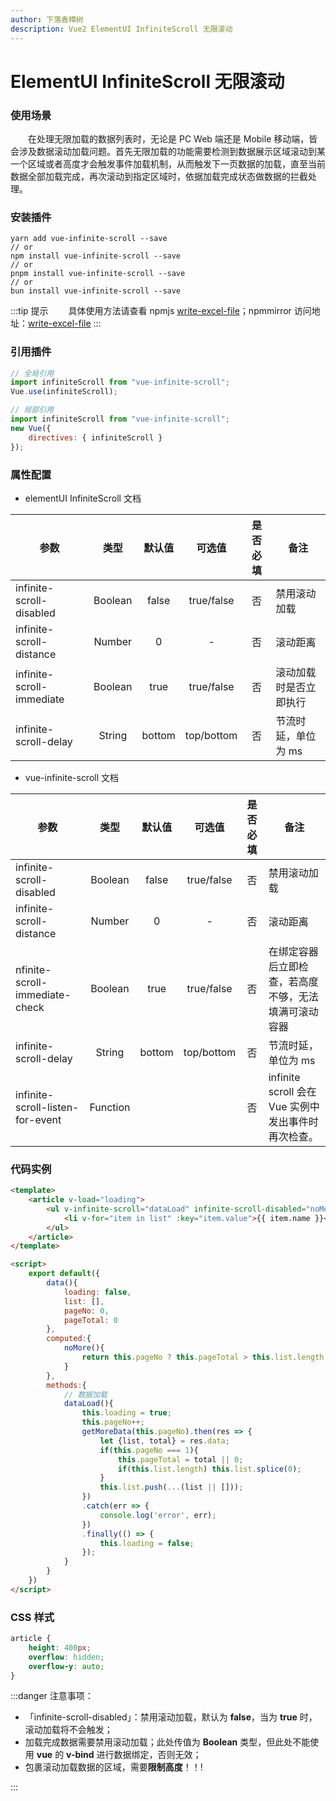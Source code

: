 ```yaml
---
author: 下落香樟树
description: Vue2 ElementUI InfiniteScroll 无限滚动
---
```


# ElementUI InfiniteScroll 无限滚动

### 使用场景

&emsp;&emsp;在处理无限加载的数据列表时，无论是 PC Web 端还是 Mobile 移动端，皆会涉及数据滚动加载问题。首先无限加载的功能需要检测到数据展示区域滚动到某一个区域或者高度才会触发事件加载机制，从而触发下一页数据的加载，直至当前数据全部加载完成，再次滚动到指定区域时，依据加载完成状态做数据的拦截处理。

### 安装插件

```shell title="代码示例"
yarn add vue-infinite-scroll --save
// or
npm install vue-infinite-scroll --save
// or
pnpm install vue-infinite-scroll --save
// or
bun install vue-infinite-scroll --save
```

:::tip 提示
&emsp;&emsp;具体使用方法请查看 npmjs [write-excel-file](https://github.com/ElemeFE/vue-infinite-scroll#readme)；npmmirror 访问地址：[write-excel-file](https://npmmirror.com/package/vue-infinite-scroll)
:::

### 引用插件

```javascript title="代码示例"
// 全局引用
import infiniteScroll from "vue-infinite-scroll";
Vue.use(infiniteScroll);

// 局部引用
import infiniteScroll from "vue-infinite-scroll";
new Vue({
	directives: { infiniteScroll }
});
```

### 属性配置

-   elementUI InfiniteScroll 文档

| <center>参数</center>     | <center>类型</center> | <center>默认值</center> | <center>可选值</center> | <center>是否必填</center> | <center>备注</center>  |
| :------------------------ | :-------------------: | :---------------------: | :---------------------: | :-----------------------: | :--------------------- |
| infinite-scroll-disabled  |        Boolean        |          false          |       true/false        |            否             | 禁用滚动加载           |
| infinite-scroll-distance  |        Number         |            0            |            -            |            否             | 滚动距离               |
| infinite-scroll-immediate |        Boolean        |          true           |       true/false        |            否             | 滚动加载时是否立即执行 |
| infinite-scroll-delay     |        String         |         bottom          |       top/bottom        |            否             | 节流时延，单位为 ms    |

-   vue-infinite-scroll 文档

| <center>参数</center>            | <center>类型</center> | <center>默认值</center> | <center>可选值</center> | <center>是否必填</center> | <center>备注</center>                                |
| :------------------------------- | :-------------------: | :---------------------: | :---------------------: | :-----------------------: | :--------------------------------------------------- |
| infinite-scroll-disabled         |        Boolean        |          false          |       true/false        |            否             | 禁用滚动加载                                         |
| infinite-scroll-distance         |        Number         |            0            |            -            |            否             | 滚动距离                                             |
| nfinite-scroll-immediate-check   |        Boolean        |          true           |       true/false        |            否             | 在绑定容器后立即检查，若高度不够，无法填满可滚动容器 |
| infinite-scroll-delay            |        String         |         bottom          |       top/bottom        |            否             | 节流时延，单位为 ms                                  |
| infinite-scroll-listen-for-event |       Function        |                         |                         |            否             | infinite scroll 会在 Vue 实例中发出事件时再次检查。  |

### 代码实例

```html title="代码示例"
<template>
	<article v-load="loading">
		<ul v-infinite-scroll="dataLoad" infinite-scroll-disabled="noMore">
			<li v-for="item in list" :key="item.value">{{ item.name }}</li>
		</ul>
	</article>
</template>

<script>
	export default({
		data(){
			loading: false,
			list: [],
			pageNo: 0,
			pageTotal: 0
		},
		computed:{
			noMore(){
				return this.pageNo ? this.pageTotal > this.list.length : false;
			}
		},
		methods:{
			// 数据加载
			dataLoad(){
				this.loading = true;
				this.pageNo++;
				getMoreData(this.pageNo).then(res => {
					let {list, total} = res.data;
					if(this.pageNo === 1){
						this.pageTotal = total || 0;
						if(this.list.length) this.list.splice(0);
					}
					this.list.push(...(list || []));
				})
				.catch(err => {
					console.log('error', err);
				})
				.finally(() => {
					this.loading = false;
				});
			}
		}
	})
</script>
```

### CSS 样式

```css title="代码示例"
article {
	height: 400px;
	overflow: hidden;
	overflow-y: auto;
}
```

:::danger 注意事项：

-   「infinite-scroll-disabled」：禁用滚动加载，默认为 **false**，当为 **true** 时，滚动加载将不会触发；
-   加载完成数据需要禁用滚动加载；此处传值为 **Boolean** 类型，但此处不能使用 **vue** 的 **v-bind** 进行数据绑定，否则无效；
-   包裹滚动加载数据的区域，需要**限制高度**！！!

:::

